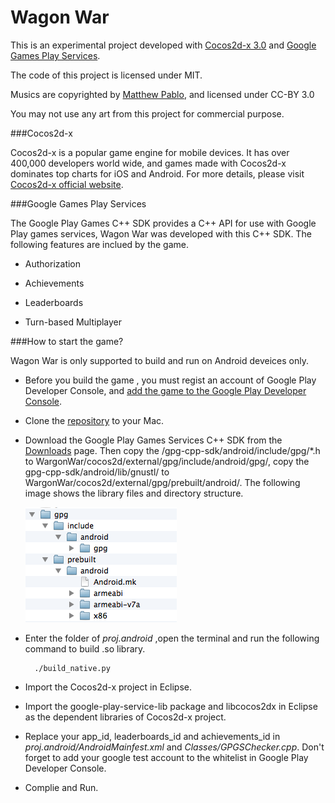 Wagon War
======

This is an experimental project developed with [Cocos2d-x 3.0](http://www.cocos2d-x.org/) and [Google Games Play Services](https://developers.google.com/games/services/).

The code of this project is licensed under MIT.

Musics are copyrighted by [Matthew Pablo](http://www.matthewpablo.com/), and licensed under CC-BY 3.0

You may not use any art from this project for commercial purpose.

###Cocos2d-x

Cocos2d-x is a popular game engine for mobile devices. It has over 400,000 developers world wide, and games made with Cocos2d-x dominates top charts for iOS and Android. For more details, please visit [Cocos2d-x official website](http://www.cocos2d-x.org/).

###Google Games Play Services

The Google Play Games C++ SDK provides a C++ API for use with Google Play games services, Wagon War was developed with this C++ SDK. The following features are inclued by the game.

* Authorization

* Achievements

* Leaderboards

* Turn-based Multiplayer

###How to start the game?

Wagon War is only supported to build and run on Android deveices only.

* Before you build the game , you must regist an account of Google Play Developer Console, and [add the game to the Google Play Developer Console](https://developers.google.com/games/services/console/enabling#step_2_add_your_game_to_the_dev_console).

* Clone the [repository](https://github.com/chukong/WagonWar.git) to your Mac.

* Download the Google Play Games Services C++ SDK from the [Downloads](https://developers.google.com/games/services/downloads) page. Then copy the /gpg-cpp-sdk/android/include/gpg/*.h to WargonWar/cocos2d/external/gpg/include/android/gpg/, copy the gpg-cpp-sdk/android/lib/gnustl/ to WargonWar/cocos2d/external/gpg/prebuilt/android/. The following image shows the library files and directory structure. 

	![](gpglibrary.png)

* Enter the folder of *proj.android* ,open the terminal and run the following command to build .so library.

		./build_native.py

* Import the Cocos2d-x project in Eclipse.

* Import the google-play-service-lib package and libcocos2dx in Eclipse as the dependent libraries of Cocos2d-x project.

* Replace your app_id, leaderboards_id and achievements_id in *proj.android/AndroidMainfest.xml* and *Classes/GPGSChecker.cpp*. Don't forget to add your google test account to the whitelist in Google Play Developer Console.

* Complie and Run.

